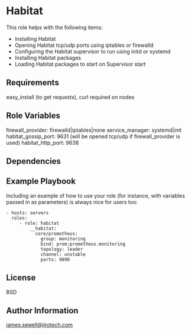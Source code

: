 Habitat
=========

This role helps with the following items:
  - Installing Habitat
  - Opening Habitat tcp/udp ports using iptables or firewalld
  - Configuring the Habitat supervisor to run using initd or systemd
  - Installing Habitat packages
  - Loading Habitat packages to start on Supervisor start

Requirements
------------

easy_install (to get requests), curl required on nodes

Role Variables
--------------

firewall_provider: firewalld|iptables|none
service_manager: systemd|init
habitat_gossip_port: 9631 (will be opened tcp/udp if firewall_provider is used)
habitat_http_port: 9638

Dependencies
------------

Example Playbook
----------------

Including an example of how to use your role (for instance, with variables passed in as parameters) is always nice for users too:

    - hosts: servers
      roles:
         - role: habitat
             __habitat:
               core/prometheus:
                 group: monitoring
                 bind: prom:prometheus.monitoring
                 topology: leader
                 channel: unstable
                 ports: 9090

License
-------

BSD

Author Information
------------------

james.sewell@jirotech.com
